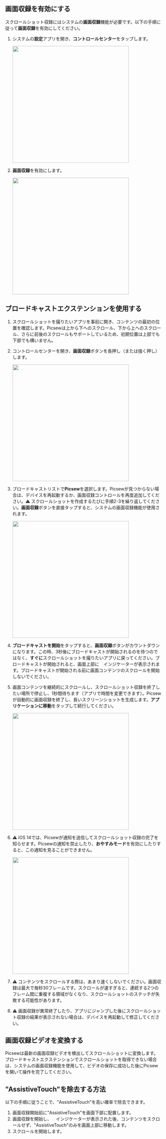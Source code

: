 ## 画面収録を有効にする

スクロールショット収録にはシステムの**画面収録**機能が必要です。以下の手順に従って**画面収録**を有効にしてください。

1. システムの**設定**アプリを開き、**コントロールセンター**をタップします。

	<img src="/assets/guide-recording-1.jpg" width="375">

2. **画面収録**を有効にします。

	<img src="/assets/guide-recording-3.jpg" width="375">

 ## ブロードキャストエクステンションを使用する

1. スクロールショットを撮りたいアプリを事前に開き、コンテンツの最初の位置を確認します。Picsewは上から下へのスクロール、下から上へのスクロール、さらに前後のスクロールもサポートしているため、初期位置は上部でも下部でも構いません。

2. コントロールセンターを開き、**画面収録**ボタンを長押し（または強く押し）します。

	<img src="/assets/guide-recording-4.jpg" width="375">

3. ブロードキャストリストで**Picsew**を選択します。Picsewが見つからない場合は、デバイスを再起動するか、画面収録コントロールを再度追加してください。⚠️ スクロールショットを作成するたびに手順2-3を繰り返してください。**画面収録**ボタンを直接タップすると、システムの画面収録機能が使用されます。

	<img src="/assets/guide-recording-5.jpg" width="375">

4. **ブロードキャストを開始**をタップすると、**画面収録**ボタンがカウントダウンになります。この時、3秒後にブロードキャストが開始されるのを待つのではなく、**すぐに**スクロールショットを撮りたいアプリに戻ってください。ブロードキャストが開始されると、画面上部に<img src="/assets/guide-recording-indicator.png" style="height:1em !important; vertical-align:-10%">インジケーターが表示されます。ブロードキャストが開始される前に画面コンテンツのスクロールを開始しないでください。

5. 画面コンテンツを継続的にスクロールし、スクロールショット収録を終了したい場所で停止し、1秒間待ちます（アプリで時間を変更できます）。Picsewが自動的に画面収録を終了し、長いスクリーンショットを生成します。**アプリケーションに移動**をタップして続行してください。

	<img src="/assets/guide-recording-6.jpg" width="375">

6. ⚠️ iOS 14では、Picsewが通知を送信してスクロールショット収録の完了を知らせます。Picsewの通知を禁止したり、**おやすみモード**を有効にしたりすると、この通知を見ることができません。

	<img src="/assets/guide-recording-7.jpg" width="375" >

7. ⚠️ コンテンツをスクロールする際は、あまり速くしないでください。画面収録は最大で毎秒30フレームです。スクロールが速すぎると、連続する2つのフレーム間に重複する領域がなくなり、スクロールショットのステッチが失敗する可能性があります。

8. ⚠️ 画面収録が異常終了したり、アプリにジャンプした後にスクロールショット収録の結果が表示されない場合は、デバイスを再起動して修正してください。

## 画面収録ビデオを変換する

Picsewは最新の画面収録ビデオを検出してスクロールショットに変換します。ブロードキャストエクステンションでスクロールショットを取得できない場合は、システムの画面収録機能を使用して、ビデオの保存に成功した後にPicsewを開いて操作を完了してください。

## "AssistiveTouch"を除去する方法

以下の手順に従うことで、"AssistiveTouch"を高い確率で除去できます。

1. 画面収録開始前に"AssistiveTouch"を画面下部に配置します。
2. 画面収録を開始し、<img src="/assets/guide-recording-indicator.png" style="height:1em !important; vertical-align:-10%">インジケーターが表示された後、コンテンツをスクロールせず、"AssistiveTouch"のみを画面上部に移動します。
3. スクロールを開始します。